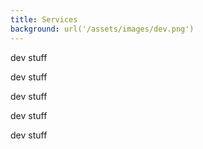 ```yaml
---
title: Services
background: url('/assets/images/dev.png')
---
```


dev stuff

dev stuff


dev stuff

dev stuff

dev stuff